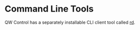 # Command Line Tools

QW Control has a separately installable CLI client tool called [rd](https://qwcontrol.github.io/qwcontrol-cli).
